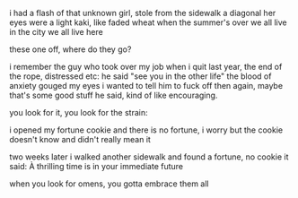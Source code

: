 i had a flash of that unknown girl, stole from the sidewalk
a diagonal
her eyes were a light kaki, like faded wheat when the summer's over
we all live in the city
we all live here

these one off, where do they go?

i remember the guy who took over my job when i quit last year, the end of the rope, distressed etc:
he said "see you in the other life"
the blood of anxiety gouged my eyes
i wanted to tell him to fuck off
then again, maybe that's some good stuff he said, kind of like encouraging.

you look for it, you look for the strain:

i opened my fortune cookie and there is no fortune, i worry but the cookie doesn't know and didn't
really mean it

two weeks later i walked another sidewalk and found a fortune, no cookie
it said:
À thrilling time is in your immediate future

when you look for omens, you gotta embrace them all
